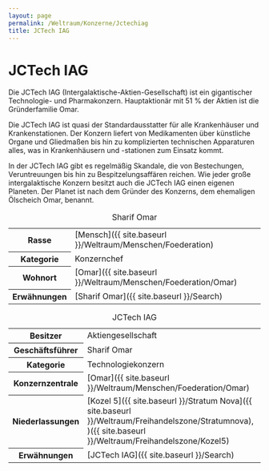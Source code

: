 ```yaml
---
layout: page
permalink: /Weltraum/Konzerne/Jctechiag
title: JCTech IAG
---
```



# JCTech IAG


Die JCTech IAG (Intergalaktische-Aktien-Gesellschaft) ist ein gigantischer Technologie- und Pharmakonzern. Hauptaktionär mit 51 % der Aktien ist die Gründerfamilie Omar.

Die JCTech IAG ist quasi der Standardausstatter für alle Krankenhäuser und Krankenstationen. Der Konzern liefert von Medikamenten über künstliche Organe und Gliedmaßen bis hin zu komplizierten technischen Apparaturen alles, was in Krankenhäusern und -stationen zum Einsatz kommt.

In der JCTech IAG gibt es regelmäßig Skandale, die von Bestechungen, Veruntreuungen bis hin zu Bespitzelungsaffären reichen. Wie jeder große intergalaktische Konzern besitzt auch die JCTech IAG einen eigenen Planeten. Der Planet ist nach dem Gründer des Konzerns, dem ehemaligen Ölscheich Omar, benannt.

<table data-type="slc">
<caption>Sharif Omar</caption>
<tbody>
<tr><th>Rasse</th><td>[Mensch]({{ site.baseurl }}/Weltraum/Menschen/Foederation)</td></tr>
<tr><th>Kategorie</th><td>Konzernchef</td></tr>
<tr><th>Wohnort</th><td>[Omar]({{ site.baseurl }}/Weltraum/Menschen/Foederation/Omar)</td></tr>
<tr><th>Erwähnungen</th><td>[Sharif Omar]({{ site.baseurl }}/Search)</td></tr>
</tbody>
</table>

<aside>
<table data-type="konzern">
<caption>JCTech IAG</caption>
<tbody>
<tr><th>Besitzer</th><td>Aktiengesellschaft</td></tr>
<tr><th>Geschäftsführer</th><td>Sharif Omar</td></tr>
<tr><th>Kategorie</th><td>Technologiekonzern</td></tr>
<tr><th>Konzernzentrale</th><td>[Omar]({{ site.baseurl }}/Weltraum/Menschen/Foederation/Omar)</td></tr>
<tr><th>Niederlassungen</th><td>[Kozel 5]({{ site.baseurl }}/Stratum Nova]({{ site.baseurl }}/Weltraum/Freihandelszone/Stratumnova), )({{ site.baseurl }}/Weltraum/Freihandelszone/Kozel5)</td></tr>
<tr><th>Erwähnungen</th><td>[JCTech IAG]({{ site.baseurl }}/Search)</td></tr>
</tbody>
</table>
</aside>

